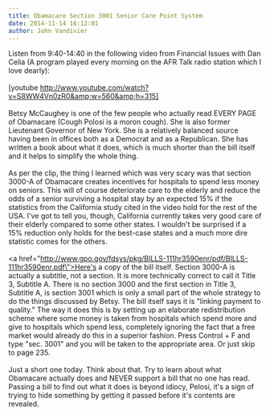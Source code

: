```yaml
---
title: Obamacare Section 3001 Senior Care Point System
date: 2014-11-14 16:12:01
author: John Vandivier
---
```




Listen from 9:40-14:40 in the following video from Financial Issues with Dan Celia (A program played every morning on the AFR Talk radio station which I love dearly):<br /><br />[youtube http://www.youtube.com/watch?v=S8WW4Vn0zR0&amp;w=560&amp;h=315]<br /><br />Betsy McCaughey is one of the few people who actually read EVERY PAGE of Obamacare (Cough Polosi is a moron cough). She is also former Lieutenant Governor of New York. She is a relatively balanced source having been in offices both as a Democrat and as a Republican. She has written a book about what it does, which is much shorter than the bill itself and it helps to simplify the whole thing.<br /><br />As per the clip, the thing I learned which was very scary was that section 3000-A of Obamacare creates incentives for hospitals to spend less money on seniors. This will of course deteriorate care to the elderly and reduce the odds of a senior surviving a hospital stay by an expected 15% if the statistics from the California study cited in the video hold for the rest of the USA. I've got to tell you, though, California currently takes very good care of their elderly compared to some other states. I wouldn't be surprised if a 15% reduction only holds for the best-case states and a much more dire statistic comes for the others.<br /><br /><a href=\"http://www.gpo.gov/fdsys/pkg/BILLS-111hr3590enr/pdf/BILLS-111hr3590enr.pdf\">Here's a copy</a> of the bill itself. Section 3000-A is actually a subtitle, not a section. It is more technically correct to call it Title 3, Subtitle A. There is no section 3000 and the first section in Title 3, Subtitle A, is section 3001 which is only a small part of the whole strategy to do the things discussed by Betsy. The bill itself says it is \"linking payment to quality.\" The way it does this is by setting up an elaborate redistribution scheme where some money is taken from hospitals which spend more and give to hospitals which spend less, completely ignoring the fact that a free market would already do this in a superior fashion. Press Control + F and type \"sec. 3001\" and you will be taken to the appropriate area. Or just skip to page 235.<br /><br />Just a short one today. Think about that. Try to learn about what Obamacare actually does and NEVER support a bill that no one has read. Passing a bill to find out what it does is beyond idiocy, Pelosi, it's a sign of trying to hide something by getting it passed before it's contents are revealed.